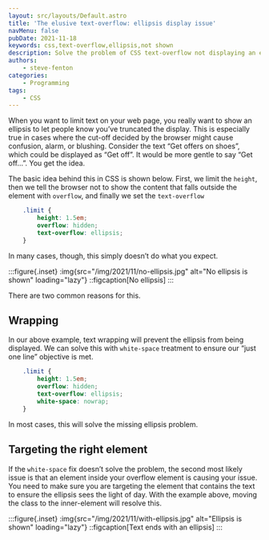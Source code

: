 ```yaml
---
layout: src/layouts/Default.astro
title: 'The elusive text-overflow: ellipsis display issue'
navMenu: false
pubDate: 2021-11-18
keywords: css,text-overflow,ellipsis,not shown
description: Solve the problem of CSS text-overflow not displaying an ellipsis.
authors:
    - steve-fenton
categories:
    - Programming
tags:
    - CSS
---
```


When you want to limit text on your web page, you really want to show an ellipsis to let people know you’ve truncated the display. This is especially true in cases where the cut-off decided by the browser might cause confusion, alarm, or blushing. Consider the text “Get offers on shoes”, which could be displayed as “Get off”. It would be more gentle to say “Get off…”. You get the idea.

The basic idea behind this in CSS is shown below. First, we limit the `height`, then we tell the browser not to show the content that falls outside the element with `overflow`, and finally we set the `text-overflow`

```css
    .limit {
        height: 1.5em;
        overflow: hidden;
        text-overflow: ellipsis;
    }
```

In many cases, though, this simply doesn’t do what you expect.

:::figure{.inset}
:img{src="/img/2021/11/no-ellipsis.jpg" alt="No ellipsis is shown" loading="lazy"}
::figcaption[No ellipsis]
:::

There are two common reasons for this.

## Wrapping

In our above example, text wrapping will prevent the ellipsis from being displayed. We can solve this with `white-space` treatment to ensure our “just one line” objective is met.

```css
    .limit {
        height: 1.5em;
        overflow: hidden;
        text-overflow: ellipsis;
        white-space: nowrap;
    }
```

In most cases, this will solve the missing ellipsis problem.

## Targeting the right element

If the `white-space` fix doesn’t solve the problem, the second most likely issue is that an element inside your overflow element is causing your issue. You need to make sure you are targeting the element that contains the text to ensure the ellipsis sees the light of day. With the example above, moving the class to the inner-element will resolve this.

:::figure{.inset}
:img{src="/img/2021/11/with-ellipsis.jpg" alt="Ellipsis is shown" loading="lazy"}
::figcaption[Text ends with an ellipsis]
:::